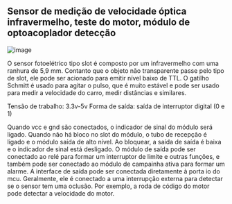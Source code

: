## Sensor de medição de velocidade óptica infravermelho, teste do motor, módulo de optoacoplador detecção

![image](https://user-images.githubusercontent.com/89998899/147965651-bcd112ef-96e4-49dd-997b-3ea124661b3f.png)

O sensor fotoelétrico tipo slot é composto por um infravermelho com uma ranhura de 5,9 mm. Contanto que o objeto não transparente passe pelo tipo de slot, ele pode ser acionado para emitir nível baixo de TTL. O gatilho Schmitt é usado para agitar o pulso, que é muito estável e pode ser usado para medir a velocidade do carro, medir distâncias e similares.

Tensão de trabalho: 3.3v-5v
Forma de saída: saída de interruptor digital (0 e 1)

Quando vcc e gnd são conectados, o indicador de sinal do módulo será ligado. Quando não há bloco no slot do módulo, o tubo de recepção é ligado e o módulo saída de alto nível. Ao bloquear, a saída de saída é baixa e o indicador de sinal está desligado. O módulo de saída pode ser conectado ao relé para formar um interruptor de limite e outras funções, e também pode ser conectado ao módulo de campainha ativa para formar um alarme. A interface de saída pode ser conectada diretamente à porta io do mcu. Geralmente, ele é conectado a uma interrupção externa para detectar se o sensor tem uma oclusão. Por exemplo, a roda de código do motor pode detectar a velocidade do motor.
